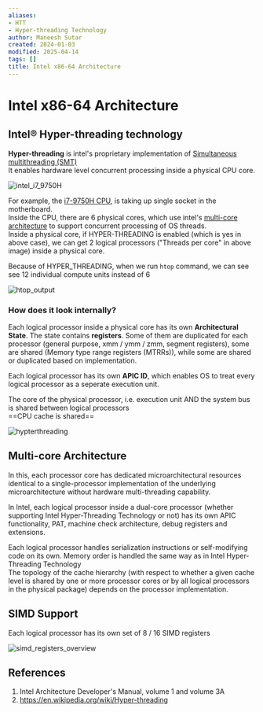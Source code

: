 ```yaml
---
aliases:
- HTT
- Hyper-threading Technology
author: Maneesh Sutar
created: 2024-01-03
modified: 2025-04-14
tags: []
title: Intel x86-64 Architecture
---
```


# Intel x86-64 Architecture

## Intel® Hyper-threading technology

**Hyper-threading** is intel's proprietary implementation of [Simultaneous multithreading (SMT)](simultaneous_multi_threading.md)  
It enables hardware level concurrent processing inside a physical CPU core.

![intel_i7_9750H](Artifacts/intel_i7_9750H.png)

For example, the [i7-9750H CPU](https://ark.intel.com/content/www/us/en/ark/products/191045/intel-core-i7-9750h-processor-12m-cache-up-to-4-50-ghz.html), is taking up single socket in the motherboard.  
Inside the CPU, there are 6 physical cores, which use intel's [multi-core architecture](#multi-core-architecture) to support concurrent processing of OS threads.  
Inside a physical core, if HYPER-THREADING is enabled (which is yes in above case), we can get 2 logical processors ("Threads per core" in above image) inside a physical core.

Because of HYPER_THREADING, when we run `htop` command, we can see see 12 individual compute units instead of 6

![htop_output](Artifacts/htop_output.png)

### How does it look internally?

Each logical processor inside a physical core has its own **Architectural State**. The state contains **registers**. Some of them are duplicated for each processor (general purpose, xmm / ymm / zmm, segment registers), some are shared (Memory type range registers (MTRRs)), while some are shared or duplicated based on implementation.

Each logical processor has its own **APIC ID**, which enables OS to treat every logical processor as a seperate execution unit.

The core of the physical processor, i.e.  execution unit AND the system bus is shared between logical processors  
==CPU cache is shared==

![hypterthreading](Artifacts/hypterthreading.png)

## Multi-core Architecture

In this, each processor core has dedicated microarchitectural resources identical to a single-processor implementation of the underlying microarchitecture without hardware multi-threading capability.

In Intel, each logical processor inside a dual-core processor (whether supporting Intel Hyper-Threading Technology or not) has its own APIC functionality, PAT, machine check architecture, debug registers and extensions.

Each logical processor handles serialization instructions or self-modifying code on its own. Memory order is handled the same way as in Intel Hyper-Threading Technology  
The topology of the cache hierarchy (with respect to whether a given cache level is shared by one or more processor cores or by all logical processors in the physical package) depends on the processor implementation.

## SIMD Support

Each logical processor has its own set of 8 / 16 SIMD registers

![simd_registers_overview](Artifacts/simd_registers_overview.png)

## References

1. Intel Architecture Developer's Manual, volume 1 and volume 3A
1. <https://en.wikipedia.org/wiki/Hyper-threading>
